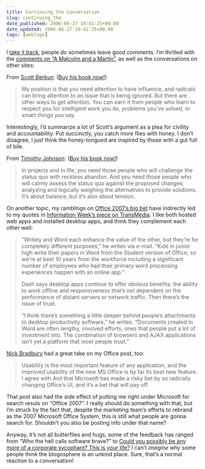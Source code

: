 ```yaml
---
title: Continuing the Conversation
slug: continuing_the
date_published: 2006-06-27 19:41:25+00:00
date_updated: 2006-06-27 19:41:25+00:00
tags: [weblogs]
---
```

I [take it back](/2006/04/27/the_ultimate_co), people *do* sometimes leave good comments. I’m thrilled with the [comments on “A Malcolm and a Martin”](/2006/06/09/a_malcolm_and_a#comments), as well as the conversations on other sites:

From [Scott Berkun](http://www.scottberkun.com/blog/?p=291): ([Buy his book now!](http://www.scottberkun.com/books/artofpm/))

> My position is that you need attention to have influence, and radicals can bring attention to an issue that is being ignored. But there are other ways to get attention. You can earn it from people who learn to respect you for intelligent work you do, problems you’ve solved, or smart things you say.

Interestingly, I’d summarize a lot of Scott’s argument as a plea for civility and accountability. Put succinctly, you catch more flies with honey. I don’t disagree, I just think the honey-tongued are inspired by those with a gut full of bile.

From [Timothy Johnson](http://carpefactum.typepad.com/my_weblog/2006/06/cause_without_a.html): ([Buy his book now!](http://www.amazon.com/exec/obidos/redirect?link_code=ur2&amp;tag=2020-20&amp;camp=1789&amp;creative=9325&amp;path=http%3A%2F%2Fwww.amazon.com%2Fgp%2Fproduct%2F0977714608%2Fsr%3D1-1%2Fqid%3D1144098853%2Fref%3Dpd_bbs_1%3F%255Fencoding%3DUTF8%26s%3Dbooks))

> In projects and in life, you need those people who will challenge the status quo with reckless abandon. And you need those people who will calmly assess the status quo against the proposed changes, analyzing and logically weighing the alternatives to provide solutions. It’s about balance, but it’s also about tension.

On another topic, my ramblings on [Office 2007’s big bet](/2006/06/19/office_2007_is_) have indirectly led to my quotes in [Information Week’s piece on TransMedia](http://www.informationweek.com/news/showArticle.jhtml?articleID=189601077&amp;subSection=Breaking+News). I like both hosted web apps and installed desktop apps, and think they complement each other well:

> “Writely and Word each enhance the value of the other, but they’re for completely different purposes,” he writes via e-mail. “Kids in junior high write their papers in Word from the Student version of Office, so we’re at best 10 years from the workforce including a significant number of employees who had their primary word processing experiences happen with an online app.”
> 
> Dash says desktop apps continue to offer obvious benefits: the ability to work offline and responsiveness that’s not dependent on the performance of distant servers or network traffic. Then there’s the issue of trust.
> 
> “I think there’s something a little deeper behind people’s attachments to desktop productivity software,” he writes. “Documents created in Word are often lengthy, involved efforts, ones that people put a lot of investment into. The combination of browsers and AJAX applications isn’t yet a platform that most people trust.”

[Nick Bradbury](http://nick.typepad.com/blog/2006/06/anil_is_right_a.html) had a great take on my Office post, too:

> Usability is the most important feature of any application, and the improved usability of the new MS Office is by far its best new feature. I agree with Anil that Microsoft has made a risky bet by so radically changing Office’s UI, and it’s a bet that will pay off.

That post also had the side effect of putting me right under Microsoft for search resuls on “Office 2007”. I really should do something with that, but I’m struck by the fact that, despite the marketing team’s efforts to rebrand as the 2007 Microsoft Office System, this is still what people are gonna search for. Shouldn’t you also be posting info under that name?

Anyway, it’s not all butterflies and hugs, some of the feedback has ranged from “Who the hell calls software brave?” to [Could you possibly be any more of a corporate sycophant? This is your life?](/2006/06/19/office_2007_is_#comment-34678) I can’t *imagine* why some people think the blogosphere is an unkind place. Sure, that’s a normal reaction to a conversation!
